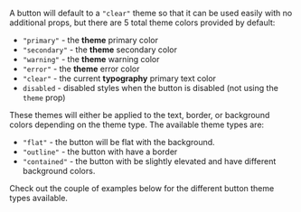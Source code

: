 A button will default to a `"clear"` theme so that it can be used easily with no
additional props, but there are 5 total theme colors provided by default:

- `"primary"` - the **theme** primary color
- `"secondary"` - the **theme** secondary color
- `"warning"` - the **theme** warning color
- `"error"` - the **theme** error color
- `"clear"` - the current **typography** primary text color
- `disabled` - disabled styles when the button is disabled (not using the
  `theme` prop)

These themes will either be applied to the text, border, or background colors
depending on the theme type. The available theme types are:

- `"flat"` - the button will be flat with the background.
- `"outline"` - the button with have a border
- `"contained"` - the button with be slightly elevated and have different
  background colors.

Check out the couple of examples below for the different button theme types
available.

